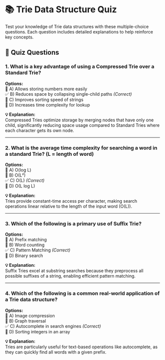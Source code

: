 # 📚 Trie Data Structure Quiz

Test your knowledge of Trie data structures with these multiple-choice questions. Each question includes detailed explanations to help reinforce key concepts.

## 🧠 Quiz Questions

### 1. What is a key advantage of using a Compressed Trie over a Standard Trie?
**Options:**  
🔘 A) Allows storing numbers more easily  
✅ B) Reduces space by collapsing single-child paths *(Correct)*  
🔘 C) Improves sorting speed of strings  
🔘 D) Increases time complexity for lookup  

**💡 Explanation:**  
Compressed Tries optimize storage by merging nodes that have only one child, significantly reducing space usage compared to Standard Tries where each character gets its own node.

---

### 2. What is the average time complexity for searching a word in a standard Trie? (L = length of word)
**Options:**  
🔘 A) O(log L)  
🔘 B) O(L²)  
✅ C) O(L) *(Correct)*  
🔘 D) O(L log L)  

**💡 Explanation:**  
Tries provide constant-time access per character, making search operations linear relative to the length of the input word (O(L)).

---

### 3. Which of the following is a primary use of Suffix Trie?
**Options:**  
🔘 A) Prefix matching  
🔘 B) Word counting  
✅ C) Pattern Matching *(Correct)*  
🔘 D) Binary search  

**💡 Explanation:**  
Suffix Tries excel at substring searches because they preprocess all possible suffixes of a string, enabling efficient pattern matching.

---

### 4. Which of the following is a common real-world application of a Trie data structure?
**Options:**  
🔘 A) Image compression  
🔘 B) Graph traversal  
✅ C) Autocomplete in search engines *(Correct)*  
🔘 D) Sorting integers in an array  

**💡 Explanation:**  
Tries are particularly useful for text-based operations like autocomplete, as they can quickly find all words with a given prefix.

